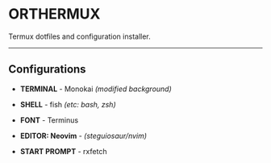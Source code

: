 # ORTHERMUX

Termux dotfiles and configuration installer.

---

## Configurations

- **TERMINAL** - Monokai *(modified background)*
- **SHELL** - fish *(etc: bash, zsh)*
- **FONT** - Terminus

- **EDITOR: Neovim** - *(steguiosaur/nvim)*
- **START PROMPT** - rxfetch
